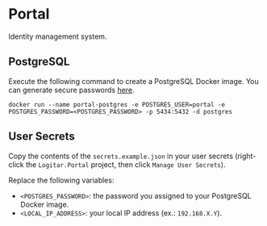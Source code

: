 # Portal

Identity management system.

## PostgreSQL

Execute the following command to create a PostgreSQL Docker image. You can generate secure passwords [here](https://randompasswordgenerator.com/).

`docker run --name portal-postgres -e POSTGRES_USER=portal -e POSTGRES_PASSWORD=<POSTGRES_PASSWORD> -p 5434:5432 -d postgres`

## User Secrets

Copy the contents of the `secrets.example.json` in your user secrets (right-click the `Logitar.Portal` project, then click `Manage User Secrets`).

Replace the following variables:

- `<POSTGRES_PASSWORD>`: the password you assigned to your PostgreSQL Docker image.
- `<LOCAL_IP_ADDRESS>`: your local IP address (ex.: `192.168.X.Y`).
